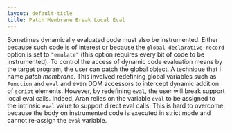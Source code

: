 ```yaml
---
layout: default-title
title: Patch Membrane Break Local Eval
---
```


Sometimes dynamically evaluated code must also be instrumented. Either because such code is of interest or because the `global-declarative-record` option is set to `"emulate"` (this option requires every bit of code to be instrumented). To control the access of dynamic code evaluation means by the target program, the user can patch the global object. A technique that I name _patch membrane_. This involved redefining global variables such as `Function` and `eval` and even DOM accessors to intercept dynamic addition of `script` elements. However, by redefining `eval`, the user will break support local eval calls. Indeed, Aran relies on the variable `eval` to be assigned to the intrinsic `eval` value to support direct eval calls. This is hard to overcome because the body on instrumented code is executed in strict mode and cannot re-assign the `eval` variable.
